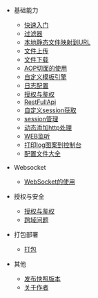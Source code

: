* 基础能力
  
  * [快速入门](md/00.快速入门.md)
  * [过滤器](md/01.过滤器.md)
  * [本地静态文件映射到URL](md/02.本地静态文件映射到URL.md)
  * [文件上传](md/03.文件上传.md)
  * [文件下载](md/04.文件下载.md)
  * [AOP切面的使用](md/05.AOP切面的使用.md)
  * [自定义模板引擎](md/06.自定义模板引擎.md)
  * [日志配置](md/07.日志配置.md)
  * [授权与鉴权](md/09.授权与鉴权.md)
  * [RestFullApi](md/10.RestFullApi.md)
  * [自定义session获取](md/11.自定义session获取.md)
  * [session管理](md/11.session管理.md)
  * [动态添加http处理](md/12.动态添加http处理.md)
  * [WEB监听](md/13.WEB监听.md)
  * [打印log图案到控制台](md/15.打印log图案到控制台.md)
  * [配置文件大全](md/99.配置文件大全.md)

* Websocket

  * [WebSocket的使用](md/14.WebSocket的使用.md)

* 授权与安全

  * [授权与鉴权](md/09.授权与鉴权.md)
  * [跨域问题](md/16.跨域问题.md)

* 打包部署

  * [打包](md/33.打包.md)

* 其他

  * [发布快照版本](md/100.发布快照版本.md)
  * [关于作者](md/101.关于作者.md)
